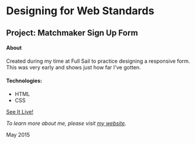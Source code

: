# Designing for Web Standards
## Project: Matchmaker Sign Up Form

#### About
Created during my time at Full Sail to practice designing a responsive form. This was very early and shows just how far I've gotten.

#### Technologies:
* HTML
* CSS

[See It Live!](http://yxnely.github.io/dws2/Week3/index.html)

*To learn more about me, please visit [my website](www.yanelyramirez.com).*

May 2015
